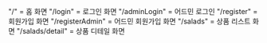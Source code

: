 "/" = 홈 화면
"/login" = 로그인 화면
"/adminLogin" = 어드민 로그인
"/register" = 회원가입 화면
"/registerAdmin" = 어드민 회원가입 화면
"/salads" = 상품 리스트 화면
"/salads/detail" = 상품 디테일 화면
